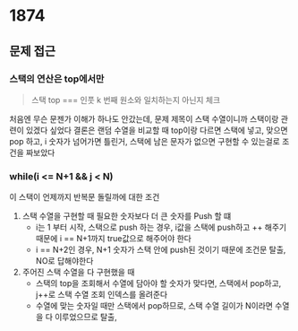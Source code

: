 # 1874

## 문제 접근

### 스택의 연산은 top에서만
> 스택 top === 인풋 k 번째 원소와 일치하는지 아닌지 체크

처음엔 무슨 문젠가 이해가 하나도 안갔는데, 문제 제목이 스택 수열이니까 스택이랑 관련이 있겠다 싶었다
결론은 랜덤 수열을 비교할 때 top이랑 다르면 스택에 넣고, 맞으면 pop 하고, i 숫자가 넘어가면 틀린거, 스택에 남은 문자가 없으면 구현할 수 있는걸로 조건을 짜보았다


### while(i <= N+1 && j < N)
이 스택이 언제까지 반복문 돌릴까에 대한 조건
1. 스택 수열을 구현할 때 필요한 숫자보다 더 큰 숫자를 Push 할 떄
    * i는 1 부터 시작, 스택으로 push 하는 경우, i값을 스택에 push하고 ++ 해주기 때문에 i == N+1까지 true값으로 해주어야 한다
    * i == N+2인 경우, N+1 숫자가 스택 안에 push된 것이기 때문에 조건문 탈출, NO로 답해야한다
2. 주어진 스택 수열을 다 구현했을 때
   * 스택의 top을 조회해서 수열에 담아야 할 숫자가 맞다면, 스택에서 pop하고, j++로 스택 수열 조회 인덱스를 올려준다
   * 수열에 맞는 숫자일 때만 스택에서 pop하므로, 스택 수열 길이가 N이라면 수열을 다 이루었으므로 탈출,


